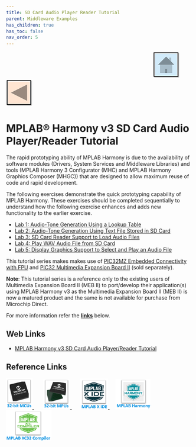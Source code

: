 ```yaml
---
title: SD Card Audio Player Reader Tutorial
parent: Middleware Examples
has_children: true
has_toc: false
nav_order: 5
---
```


&nbsp;&nbsp;&nbsp;&nbsp;&nbsp;&nbsp;&nbsp;&nbsp;&nbsp;&nbsp;&nbsp;&nbsp;&nbsp;&nbsp;&nbsp;&nbsp;&nbsp;&nbsp;&nbsp;&nbsp;&nbsp;&nbsp;&nbsp;&nbsp;&nbsp;&nbsp;&nbsp;&nbsp; &nbsp;&nbsp;&nbsp;&nbsp;&nbsp;&nbsp;&nbsp;&nbsp;&nbsp;&nbsp;&nbsp;&nbsp;&nbsp;&nbsp;&nbsp;&nbsp;&nbsp;&nbsp;&nbsp;&nbsp;&nbsp;&nbsp;&nbsp;&nbsp;&nbsp;&nbsp;&nbsp;&nbsp;&nbsp;&nbsp;&nbsp;&nbsp;&nbsp;&nbsp;&nbsp;&nbsp;&nbsp;&nbsp;&nbsp;&nbsp;&nbsp;&nbsp;&nbsp;&nbsp;&nbsp;&nbsp;&nbsp;&nbsp;&nbsp;&nbsp;&nbsp;&nbsp;&nbsp;&nbsp;&nbsp;&nbsp;&nbsp;&nbsp;&nbsp;&nbsp;&nbsp;&nbsp;&nbsp;&nbsp;&nbsp;&nbsp;&nbsp;&nbsp;&nbsp;&nbsp;&nbsp;&nbsp;[<img src="../../r_images/quick_home.png" title="Home">](../../../readme.md) [<img src="../../r_images/quick_back.png"  title="Back">](../readme.md)
# MPLAB® Harmony v3 SD Card Audio Player/Reader Tutorial


The rapid prototyping ability of MPLAB Harmony is due to the availability of software modules (Drivers, System Services and Middleware Libraries) and tools (MPLAB Harmony 3 Configurator (MHC) and MPLAB Harmony Graphics Composer (MHGC)) that are designed to allow maximum reuse of code and rapid development.

The following exercises demonstrate the quick prototyping capability of MPLAB Harmony. These exercises should be completed sequentially to understand how the following exercise enhances and adds new functionality to the earlier exercise.

- [Lab 1: Audio-Tone Generation Using a Lookup Table](./audio_tone_using_a_lookup_table/readme.md)
- [Lab 2: Audio-Tone Generation Using Text File Stored in SD Card](./audio_tone_using_text_file_in_sd_card/readme.md)
- [Lab 3: SD Card Reader Support to Load Audio Files](./sd_card_reader_to_load_audio_files/readme.md)
- [Lab 4: Play WAV Audio File from SD Card](./play_wav_audio_file_from_sd_card/readme.md)
- [Lab 5: Display Graphics Support to Select and Play an Audio File](./display_graphics_to_select_and_play_audio_file/readme.md)

This tutorial series makes makes use of <a href="http://www.microchip.com/Developmenttools/ProductDetails.aspx?PartNO=DM320007" target="_blank">PIC32MZ Embedded Connectivity with FPU</a> and <a href="https://www.microchip.com/DevelopmentTools/ProductDetails/DM320005-5" target="_blank">PIC32 Multimedia Expansion Board II</a> (sold separately).

**Note**: This tutorial series is a reference only to the existing users of Multimedia Expansion Board II (MEB II) to port/develop their application(s) using MPLAB Harmony v3 as the Multimedia Expansion Board II (MEB II) is now a matured product and the same is not available for purchase from Microchip Direct.

For more information refer the **[links](#Web-Links)** below.

## <a id="Web-Links"> </a>
## Web Links

- <a href="https://microchipdeveloper.com/harmony3:audio-player" target="_blank">MPLAB Harmony v3 SD Card Audio Player/Reader Tutorial</a>


## Reference Links
[<a href="https://www.microchip.com/design-centers/32-bit" target="_blank"> <img src="../../r_images/32_bit_mcus.png"> </a>]()  &nbsp; &nbsp; &nbsp; [<a href="https://www.microchip.com/design-centers/32-bit-mpus" target="_blank"> <img src="../../r_images/32_bit_mpus.png"> </a>]()  &nbsp; &nbsp; &nbsp; [<a href="https://www.microchip.com/mplab/mplab-x-ide" target="_blank"> <img src="../../r_images/mplab_x_ide.png"> </a>]()  &nbsp; &nbsp; [<a href="https://www.microchip.com/mplab/mplab-harmony" target="_blank"> <img src="../../r_images/mplab_harmony.png"> </a>]() [<a href="https://www.microchip.com/mplab/compilers" target="_blank"> <img src="../../r_images/mplab_compiler.png"> </a>]()  
